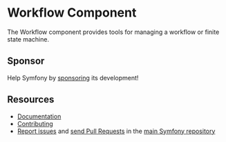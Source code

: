Workflow Component
===================

The Workflow component provides tools for managing a workflow or finite state
machine.

Sponsor
-------

Help Symfony by [sponsoring][1] its development!

Resources
---------

 * [Documentation](https://symfony.com/doc/current/components/workflow.html)
 * [Contributing](https://symfony.com/doc/current/contributing/index.html)
 * [Report issues](https://github.com/symfony/symfony/issues) and
   [send Pull Requests](https://github.com/symfony/symfony/pulls)
   in the [main Symfony repository](https://github.com/symfony/symfony)

[1]: https://symfony.com/sponsor
